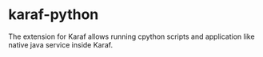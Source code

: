 # karaf-python
The extension for Karaf allows running cpython scripts and application like native java service inside Karaf.
